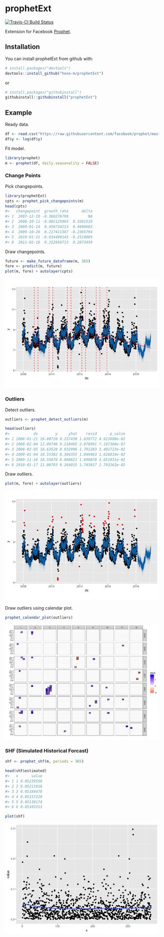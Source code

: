 <!-- README.md is generated from README.Rmd. Please edit that file -->
prophetExt
==========

[![Travis-CI Build
Status](https://travis-ci.org/hoxo-m/prophetExt.svg?branch=master)](https://travis-ci.org/hoxo-m/prophetExt)

Extension for Facebook
[Prophet](https://github.com/facebookincubator/prophet).

Installation
------------

You can install prophetExt from github with:

``` r
# install.packages("devtools")
devtools::install_github("hoxo-m/prophetExt")
```

or

``` r
# install.packages("githubinstall")
githubinstall::githubinstall("prophetExt")
```

Example
-------

Ready data.

``` r
df <- read.csv("https://raw.githubusercontent.com/facebook/prophet/master/examples/example_wp_peyton_manning.csv")
df$y <- log(df$y)
```

Fit model.

``` r
library(prophet)
m <- prophet(df, daily.seasonality = FALSE)
```

### Change Points

Pick changepoints.

``` r
library(prophetExt)
cpts <- prophet_pick_changepoints(m)
head(cpts)
#>   changepoint  growth_rate      delta
#> 1  2007-12-10 -0.360276798         NA
#> 2  2008-10-11 -0.002125965  0.3581510
#> 3  2009-01-14  0.458734213  0.4608602
#> 4  2009-10-26  0.217411387 -0.2365794
#> 5  2010-01-31 -0.034489145 -0.2519005
#> 6  2011-02-16  0.252856713  0.2873459
```

Draw changepoints.

``` r
future <- make_future_dataframe(m, 365)
fore <- predict(m, future)
plot(m, fore) + autolayer(cpts)
```

![](README-images/draw-changepoints-1.png)

### Outliers

Detect outliers.

``` r
outliers <- prophet_detect_outliers(m)
```

``` r
head(outliers)
#>           ds        y     yhat    resid      p_value
#> 1 2008-01-21 10.89720 9.257430 1.639772 4.921098e-02
#> 2 2008-02-04 12.09746 9.218465 2.878991 7.197366e-07
#> 3 2008-02-05 10.63528 8.932996 1.702283 3.401723e-02
#> 4 2009-01-04 10.15382 8.304355 1.849463 1.626819e-02
#> 5 2009-11-16 10.55870 8.868621 1.690078 3.651931e-02
#> 6 2010-01-17 11.00793 9.264015 1.743917 2.793262e-02
```

Draw outliers.

``` r
plot(m, fore) + autolayer(outliers)
```

![](README-images/draw-outliers-1.png)

Draw outliers using calendar plot.

``` r
prophet_calendar_plot(outliers)
```

![](README-images/draw-calendar-plot-1.png)

### SHF (Simulated Historical Forcast)

``` r
shf <- prophet_shf(m, periods = 365)
```

``` r
head(shf$estimated)
#>   x      value
#> 1 1 0.05239550
#> 2 2 0.05211918
#> 3 3 0.05184478
#> 4 4 0.05157229
#> 5 5 0.05130174
#> 6 6 0.05103313
```

``` r
plot(shf)
```

![](README-images/plot-shf-1.png)
